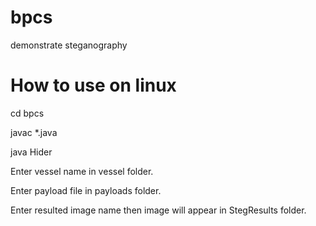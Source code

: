 # bpcs
demonstrate steganography

# How to use on linux
cd bpcs

javac *.java

java Hider

Enter vessel name in vessel folder.

Enter payload file in payloads folder.

Enter resulted image name then image will appear in StegResults folder.


